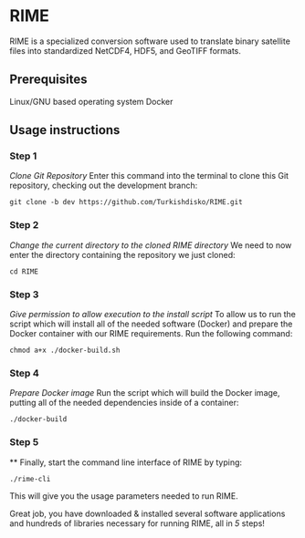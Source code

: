 # RIME
RIME is a specialized conversion software used to translate binary satellite files into standardized NetCDF4, HDF5, and GeoTIFF formats.
## Prerequisites
Linux/GNU based operating system
Docker

## Usage instructions
### Step 1
*Clone Git Repository*
Enter this command into the terminal to clone this Git repository, checking out the development branch:

`git clone -b dev https://github.com/Turkishdisko/RIME.git`

### Step 2
*Change the current directory to the cloned RIME directory*
We need to now enter the directory containing the repository we just cloned:

`cd RIME`

### Step 3
*Give permission to allow execution to the install script*
To allow us to run the script which will install all of the needed software (Docker) and prepare the Docker container with our RIME requirements.  Run the following command:

`chmod a+x ./docker-build.sh`

### Step 4
*Prepare Docker image*
Run the script which will build the Docker image, putting all of the needed dependencies inside of a container:

`./docker-build`

### Step 5
**
Finally, start the command line interface of RIME by typing:

`./rime-cli`

This will give you the usage parameters needed to run RIME.

Great job, you have downloaded & installed several software applications and hundreds of libraries necessary for running RIME, all in _5_ steps!
